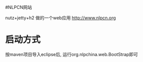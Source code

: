 #NLPCN网站

nutz+jetty+h2 做的一个web应用 http://www.nlpcn.org

# 启动方式

按maven项目导入eclipse后, 运行org.nlpchina.web.BootStrap即可
